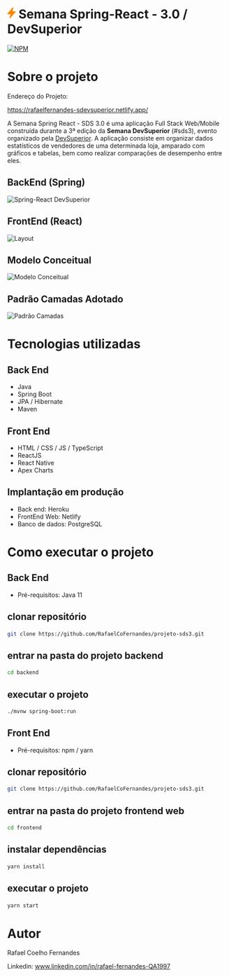 # ![DevSuperior logo](https://raw.githubusercontent.com/devsuperior/bds-assets/main/ds/devsuperior-logo-small.png) Semana Spring-React - 3.0 / DevSuperior 

[![NPM](https://img.shields.io/npm/l/react)](https://github.com/RafaelCoFernandes/projeto-sds3/blob/master/LICENSE) 

# Sobre o projeto

Endereço do Projeto:

https://rafaelfernandes-sdevsuperior.netlify.app/

A Semana Spring React - SDS 3.0 é uma aplicação Full Stack Web/Mobile construída durante a 3ª edição da **Semana DevSuperior** (#sds3), evento organizado pela [DevSuperior](https://devsuperior.com "Site da DevSuperior").
A aplicação consiste em organizar dados estatísticos de vendedores de uma determinada loja, amparado com gráficos e tabelas, bem como realizar comparações de desempenho entre eles.

## BackEnd (Spring)

![Spring-React DevSuperior](https://user-images.githubusercontent.com/81786010/133176519-c5054094-c3b0-4a02-8438-739e1689f41b.png)

## FrontEnd (React)

![Layout](https://user-images.githubusercontent.com/81786010/133176361-a598b9db-15e3-4f2e-a7ce-0de07b2d0e2c.png)

## Modelo Conceitual

![Modelo Conceitual](https://user-images.githubusercontent.com/81786010/133176643-ad753720-21d4-4d41-a7c5-68d5a929dc4a.png)

## Padrão Camadas Adotado

![Padrão Camadas](https://user-images.githubusercontent.com/81786010/133176633-1933e6ac-7a0b-4ab2-920e-4c9159934094.png)

# Tecnologias utilizadas
## Back End
- Java
- Spring Boot
- JPA / Hibernate
- Maven

## Front End
- HTML / CSS / JS / TypeScript
- ReactJS
- React Native
- Apex Charts

## Implantação em produção
- Back end: Heroku
- FrontEnd Web: Netlify
- Banco de dados: PostgreSQL

# Como executar o projeto

## Back End
- Pré-requisitos: 
Java 11

## clonar repositório
```bash
git clone https://github.com/RafaelCoFernandes/projeto-sds3.git
```
## entrar na pasta do projeto backend
```bash
cd backend
```
## executar o projeto
```bash
./mvnw spring-boot:run
```
## Front End
- Pré-requisitos:
npm / yarn
## clonar repositório
```bash
git clone https://github.com/RafaelCoFernandes/projeto-sds3.git
```
## entrar na pasta do projeto frontend web
```bash
cd frontend
```
## instalar dependências
```bash
yarn install
```
## executar o projeto
```bash
yarn start
```
# Autor

Rafael Coelho Fernandes

Linkedin: www.linkedin.com/in/rafael-fernandes-QA1997
